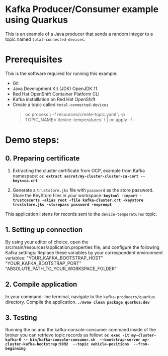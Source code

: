 # Kafka Producer/Consumer example using Quarkus
This is an example of a Java producer that sends a random integer to a topic named `total-connected-devices`.
# Prerequisites
This is the software required for running this example:
 - Git 
 - Java Development Kit (JDK) OpenJDK 11
 - Red Hat OpenShift Container Platform CLI 
 - Kafka installlation on Red Hat OpenShift 
 - Create a topic called `total-connected-devices`
	> oc process \\
	> -f resources/create-topic.yaml \\
	> -p TOPIC_NAME='device-temperatures' \ | oc apply -f -

# Demo steps:
## 0. Preparing certificate 
  1. Extracting the cluster certificate from OCP, example from Kafka namespace:
 **`oc extract secret/my-cluster-cluster-ca-cert --keys=ca.crt `**
 
 2. Generate a `truststore.jks` file with `password` as the store password. Store the KeyStore files in your workspace:
 **`keytool -import -trustcacerts -alias root -file kafka-cluster.crt -keystore truststore.jks -storepass password -noprompt`**

This application listens for records sent to the `device-temperatures` topic.
## 1. Setting up connection
By using your editor of choice, open the src/main/resources/application.properties file, and configure the following Kafka settings:
Replace these variables by your correspondent environment variables: 
    "YOUR_KAFKA_BOOTSTRAP_HOST"
    "YOUR_KAFKA_BOOTSTRAP_PORT"
    "ABSOLUTE_PATH_TO_YOUR_WORKSPACE_FOLDER"
## 2. Compile application
In your command-line terminal, navigate to the `kafka-producers/quarkus` directory. Compile the application.
**`./mvnw clean package quarkus:dev`**

## 3. Testing
Running the oc and the kafka-console-consumer command inside of the broker you can retrieve topic records as follow:
 **`oc exec -it my-cluster-kafka-0 -- bin/kafka-console-consumer.sh  --bootstrap-server my-cluster-kafka-bootstrap:9092  --topic vehicle-positions  --from-beginning`**
